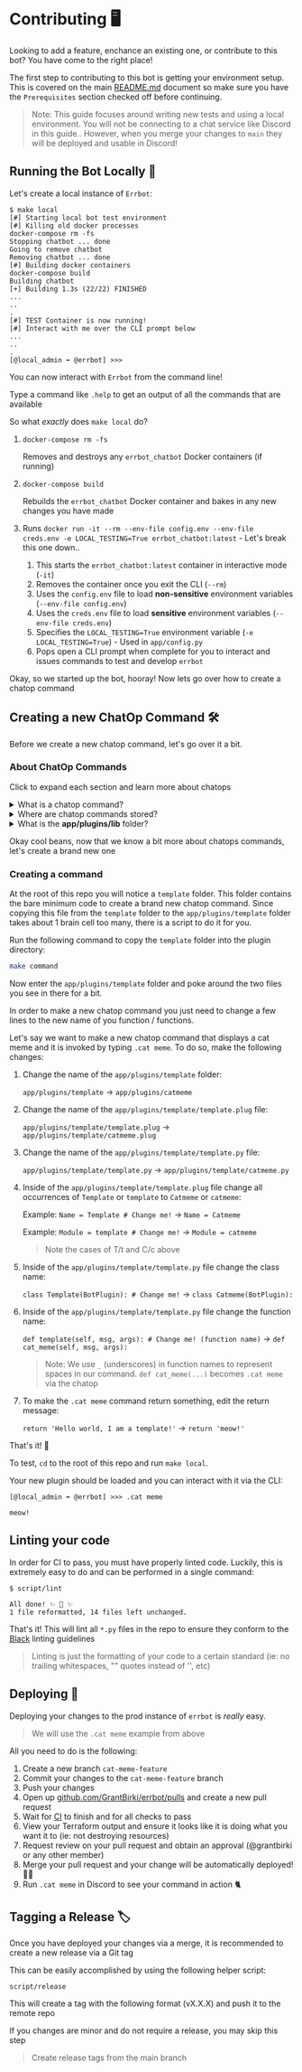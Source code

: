 # Contributing 🖥️

Looking to add a feature, enchance an existing one, or contribute to this bot? You have come to the right place!

The first step to contributing to this bot is getting your environment setup. This is covered on the main [README.md](README.md) document so make sure you have the `Prerequisites` section checked off before continuing.

> Note: This guide focuses around writing new tests and using a local environment. You will not be connecting to a chat service like Discord in this guide.. However, when you merge your changes to `main` they will be deployed and usable in Discord!

## Running the Bot Locally 🤖

Let's create a local instance of `Errbot`:

```console
$ make local
[#] Starting local bot test environment
[#] Killing old docker processes
docker-compose rm -fs
Stopping chatbot ... done
Going to remove chatbot
Removing chatbot ... done
[#] Building docker containers
docker-compose build
Building chatbot
[+] Building 1.3s (22/22) FINISHED
...
..
.
[#] TEST Container is now running!
[#] Interact with me over the CLI prompt below
...
..
.
[@local_admin ➡ @errbot] >>>
```

You can now interact with `Errbot` from the command line!

Type a command like `.help` to get an output of all the commands that are available

So what *exactly* does `make local` do?

1. `docker-compose rm -fs`

    Removes and destroys any `errbot_chatbot` Docker containers (if running)

1. `docker-compose build`

    Rebuilds the `errbot_chatbot` Docker container and bakes in any new changes you have made

1. Runs `docker run -it --rm --env-file config.env --env-file creds.env -e LOCAL_TESTING=True errbot_chatbot:latest` - Let's break this one down..

    1. This starts the `errbot_chatbot:latest` container in interactive mode (`-it`)
    1. Removes the container once you exit the CLI (`--rm`)
    1. Uses the `config.env` file to load **non-sensitive** environment variables (`--env-file config.env`)
    1. Uses the `creds.env` file to load **sensitive** environment variables (`--env-file creds.env`)
    1. Specifies the `LOCAL_TESTING=True` environment variable (`-e LOCAL_TESTING=True`) - Used in `app/config.py`
    1. Pops open a CLI prompt when complete for you to interact and issues commands to test and develop `errbot`

Okay, so we started up the bot, hooray! Now lets go over how to create a chatop command

## Creating a new ChatOp Command 🛠️

Before we create a new chatop command, let's go over it a bit.

### About ChatOp Commands

Click to expand each section and learn more about chatops

<details>

<summary>What is a chatop command?</summary>

`.help`, `.uptime`, `.whoami`, `.example` are all examples of chatop commands

The first three commands listed above (`.help`, `.uptime`, `.whoami`) are **builtin** commands. This means that they come with the [errbot](https://github.com/errbotio/errbot) framework.

The last command listed above (`.example`) is a **plugin** command. This means that it is a chatop command which *we* created for our own use! This guide will focus on **plugins** which are chatops commands that we write and bake into our chatbot

</details>

<details>

<summary>Where are chatop commands stored?</summary>

They are stored in the `app/plugins` folder. Each chatop command is then stored in its own subfolder:

`app/plugins/example`

</details>

<details>

<summary>What is the <b>app/plugins/lib</b> folder?</summary>

Good thing you asked! This is a special folder for storing shared/common libraries between chatop commands.

For example, let's say you had two chatop functions `.send cat meme` and `.send dog meme`. People were spamming memes too fast so you needed to rate limit both commands. You could add a shared `rate_limit_memes()` function in `app/plugins/lib/common` and then import that function into both your **cat** and **dog** chatops. Check out the `app/plugins/lib` folder to see examples in action

</details>

Okay cool beans, now that we know a bit more about chatops commands, let's create a brand new one

### Creating a command

At the root of this repo you will notice a `template` folder. This folder contains the bare minimum code to create a brand new chatop command. Since copying this file from the `template` folder to the `app/plugins/template` folder takes about 1 brain cell too many, there is a script to do it for you.

Run the following command to copy the `template` folder into the plugin directory:

```bash
make command
```

Now enter the `app/plugins/template` folder and poke around the two files you see in there for a bit.

In order to make a new chatop command you just need to change a few lines to the new name of you function / functions.

Let's say we want to make a new chatop command that displays a cat meme and it is invoked by typing `.cat meme`. To do so, make the following changes:

1. Change the name of the `app/plugins/template` folder:

    `app/plugins/template` -> `app/plugins/catmeme`

1. Change the name of the `app/plugins/template/template.plug` file:

    `app/plugins/template/template.plug` -> `app/plugins/template/catmeme.plug`

1. Change the name of the `app/plugins/template/template.py` file:

    `app/plugins/template/template.py` -> `app/plugins/template/catmeme.py`

1. Inside of the `app/plugins/template/template.plug` file change all occurrences of `Template` or `template` to `Catmeme` or `catmeme`:

    Example: `Name = Template # Change me!` -> `Name = Catmeme`

    Example: `Module = template # Change me!` -> `Module = catmeme`

    > Note the cases of T/t and C/c above

1. Inside of the `app/plugins/template/template.py` file change the class name:

    `class Template(BotPlugin): # Change me!` -> `class Catmeme(BotPlugin):`

1. Inside of the `app/plugins/template/template.py` file change the function name:

    `def template(self, msg, args): # Change me! (function name)` -> `def cat_meme(self, msg, args):`

    > Note: We use `_` (underscores) in function names to represent spaces in our command. `def cat_meme(...)` becomes `.cat meme` via the chatop

1. To make the `.cat meme` command return something, edit the return message:

    `return 'Hello world, I am a template!'` -> `return 'meow!'`

That's it! 🎉

To test, `cd` to the root of this repo and run `make local`.

Your new plugin should be loaded and you can interact with it via the CLI:

```console
[@local_admin ➡ @errbot] >>> .cat meme

meow!
```

## Linting your code

In order for CI to pass, you must have properly linted code. Luckily, this is extremely easy to do and can be performed in a single command:

```console
$ script/lint

All done! ✨ 🍰 ✨
1 file reformatted, 14 files left unchanged.
```

That's it! This will lint all `*.py` files in the repo to ensure they conform to the [Black](https://black.readthedocs.io/en/stable/) linting guidelines

> Linting is just the formatting of your code to a certain standard (ie: no trailing whitespaces, "" quotes instead of '', etc)

## Deploying 🚀

Deploying your changes to the prod instance of `errbot` is *really* easy.

> We will use the `.cat meme` example from above

All you need to do is the following:

1. Create a new branch `cat-meme-feature`
1. Commit your changes to the `cat-meme-feature` branch
1. Push your changes
1. Open up [github.com/GrantBirki/errbot/pulls](https://github.com/GrantBirki/errbot/pulls) and create a new pull request
1. Wait for [CI](https://en.wikipedia.org/wiki/Continuous_integration) to finish and for all checks to pass
1. View your Terraform output and ensure it looks like it is doing what you want it to (ie: not destroying resources)
1. Request review on your pull request and obtain an approval (@grantbirki or any other member)
1. Merge your pull request and your change will be automatically deployed! 🚀✨
1. Run `.cat meme` in Discord to see your command in action 🐈

## Tagging a Release 🏷

Once you have deployed your changes via a merge, it is recommended to create a new release via a Git tag

This can be easily accomplished by using the following helper script:

```text
script/release
```

This will create a tag with the following format (vX.X.X) and push it to the remote repo

If you changes are minor and do not require a release, you may skip this step

> Create release tags from the main branch
